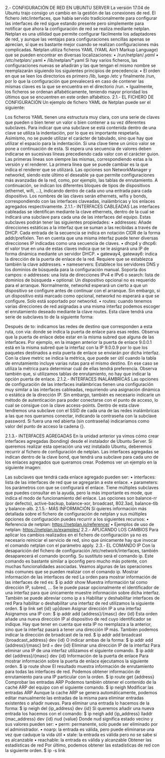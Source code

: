 


2.- CONFIGURACIÓN DE RED EN UBUNTU SERVER
La versión 17.04 de Ubuntu trajo consigo un cambio en la gestión de las conexiones de red. El fichero /etc/interfaces, que había servido tradicionalmente para configurar las interfaces de red sigue estando presente pero simplemente para notificar que ahora la configuración de red se realiza mediante netplan.
Netplan es una utilidad que permite configurar fácilmente los adaptadores de red, y aunque las ventajas para configuraciones sencillas apenas se aprecian, sí que es bastante mejor cuando se realizan configuraciones más complicadas.
Netplan utiliza ficheros YAML (YAML Ain’t Markup Language) que se pueden encontrar en diversas localizaciones:
•	/run/netplan/*.yaml
•	/etc/netplan/*.yaml
•	/lib/netplan/*.yaml
Si hay varios ficheros, las configuraciones nuevas se añadirán y las que tengan el mismo nombre se reemplazarán siguiendo los siguientes principios de precedencia:
•	El orden en que se leen los directorios es primero /lib, luego /etc y finalmente /run, por lo que la configuración que prevalecerá en caso de contener las mismas claves es la que se encuentra en el directorio /run.
•	Igualmente, los ficheros se ordenan alfabéticamente, teniendo mayor prioridad los últimos que se encuentren en este orden alfabético.
2.1.- EL FICHERO DE CONFIGURACIÓN
Un ejemplo de fichero YAML de Netplan puede ser el siguiente:
 
Los ficheros YAML tienen una estructura muy clara, con una serie de claves que pueden o bien tener un valor o bien contener a su vez diferentes subclaves. Para indicar que una subclave se está contenida dentro de una clave se utiliza la indentación, por lo que es importante respetarla. Asimismo, no se puede utilizar el carácter de tabulado, sino que hay que utilizar el espacio para la indentación.
Si una clave tiene un único valor se pone a continuación de esta. Si espera una secuencia de valores deben indicarse en sucesivas líneas precediendo cada valor con el carácter guion.
Las primeras líneas son siempre las mismas, correspondiendo estas a la versión y el renderer. La primera línea que se puede cambiar es la que indica el renderer que se utilizará. Las opciones son NetworkManager y networkd, siendo este último el deseable ya que permite configuraciones más avanzadas de la red, como, por ejemplo, las tablas de enrutamiento.
A continuación, se indican los diferentes bloques de tipos de dispositivos (ethernet, wifi, …), indicando dentro de cada uno una entrada para cada dispositivo. Los nombres de las claves serán ethernets, wifis y bonds, correspondiendo con las interfaces claveadas, inalámbricas y los enlaces agregados respectivamente.
2.1.1.- INTERFACES CABLEADAS
Las interfaces cableadas se identifican mediante la clave ethernets, dentro de la cual se indicará una subclave para cada una de las interfaces del equipo. Estas subclaves podrán tener las siguientes propiedades:
•	addresses: Añade direcciones estáticas a la interfaz que se suman a las recibidas a través de DHCP. Cada entrada de la secuencia se indica en notación CIDR de la forma addr/prefixlen. Ten en cuenta que una misma interfaz puede tener diversas direcciones IP indicadas como una secuencia de claves.
•	dhcp4 y dhcp6: el valor true en una de estas claves indica que se le asignará una IP de forma dinámica mediante un servidor DHCP.
•	gateway4, gateway6: indica la dirección de la puerta de enlace de la red. Requiere que se establezca también la clave addresses.
•	nameservers: Establece los servidores DNS y los dominios de búsqueda para la configuración manual. Soporta dos campos:
o	addresses: una lista de direcciones IPv4 e IPv6
o	search: lista de dominios de búsqueda
•	optional: Un dispositivo opcional no es requerido para el arranque. Normalmente, networkd esperará un cierto a que un dispositivo se configure antes de continuar con el arranque. Sin embargo, si un dispositivo está marcado como opcional, networkd no esperará a que se configure. Solo está soportado por networkd.
•	routes: cuando tenemos varias direcciones de red asignadas a una misma interfaz podemos escoger el enrutamiento deseado mediante la clave routes. Esta clave tendrá una serie de subclaves to de la siguiente forma:
 
Después de to: indicamos las redes de destino que corresponden a esta ruta, con via: donde se indica la puerta de enlace para esas redes. Observa que la puerta de enlace debe estar en la misma subred que alguna de las interfaces. Por ejemplo, en la imagen anterior la puerta de enlace 9.0.0.1 está en la misma subred que la interfaz con la IP 9.0.0.9 por lo que los paquetes destinados a esta puerta de enlace se enviarán por dicha interfaz.
Con la clave metric se indica la métrica, que puede ser útil cuando la tabla de enrutamiento incluye varias rutas para el mismo destino. En ese caso se utiliza la métrica para determinar cuál de ellas tendrá preferencia.
Observa también que, si utilizamos tablas de enrutamiento, no hay que indicar la opción puerta de enlace.
2.1.2.- INTERFACES INALÁMBRICAS
Las opciones de configuración de las interfaces inalámbricas tienen una configuración muy similar a las interfaces cableadas, requiriendo una asignación dinámica o estática de la dirección IP. Sin embargo, también es necesario indicarle un método de autenticación para poder conectarse con el punto de acceso, lo cual se consigue con la clave access-points.
Dentro de esta clave tendremos una subclave con el SSID de cada una de las redes inalámbricas a las que nos queramos conectar, indicando la contraseña con la subclave password. Si fuera una red abierta (sin contraseña) indicaríamos como valor del punto de acceso la cadena {}.
 
 
2.1.3.- INTERFACES AGREGADAS
En la unidad anterior ya vimos cómo crear interfaces agregadas (bonding) desde el instalador de Ubuntu Server. Si queremos realizar esta operación una vez instalado Ubuntu, deberemos recurrir al fichero de configuración de netplan. Las interfaces agregadas se indican dentro de la clave bond, que tendrá una subclave para cada uno de los enlaces agregados que queramos crear.
Podemos ver un ejemplo en la siguiente imagen:
 
Las subclaves que tendrá cada enlace agregado pueden ser:
•	interfaces: lista de las interfaces de red que se agregarán a este enlace.
•	parameters: los parámetros con que se configurará el enlace. Tiene múltiples subclaves que puedes consultar en la ayuda, pero la más importante es mode, que indica el modo de funcionamiento del enlace. Las opciones son balance-rr (por defecto), active-backup, balance-xor, broadcast, 802.3ad, balance-tlb y balance-alb.
2.1.5.- MÁS INFORMACIÓN
Si quieres información más detallada sobre el fichero de configuración de netplan y sus múltiples opciones de configuración puedes recurrir a los siguientes recursos:
•	Referencia de netplan: https://netplan.io/reference/ 
•	Ejemplos de uso de netplan: https://netplan.io/examples/ 
2.2.- APLICANDO LOS CAMBIOS
Para aplicar los cambios realizados en el fichero de configuración ya no es necesario reiniciar el servicio de red, sino que únicamente hay que invocar el comando netplan con el parámetro apply.
2.3.- EL COMANDO IP
Con la desaparición del fichero de configuración /etc/network/interfaces, también desaparecerá el comando ipconfig. Su sustituto será el comando ip. Este comando es bastante similar a ipconfig pero mucho más potente, con muchas funcionalidades asociadas.
Veamos algunas de las operaciones más comunes que se pueden realizar con el comando ip.
Mostrar información de las interfaces de red
La orden para mostrar información de las interfaces de red es:
$ ip addr show
Muestra información tal como dirección IP, subred, … Se le puede pasar opcionalmente el identificador de una interfaz para que únicamente muestre información sobre dicha interfaz.
También se puede abreviar como ip a s
Habilitar y deshabilitar interfaces de red
Para habilitar o deshabilitar una interfaz de red utilizamos la siguiente orden.
$ ip link set {id} up|down
Asignar dirección IP a una interfaz
Asignamos una IP con:
$ ip addr add {address}/{masc} dev {id}
Esta orden añade una nueva dirección IP al dispositivo de red cuyo identificador se indique. Hay que tener en cuenta que esta IP no reemplaza a la anterior, sino que la interfaz pasará a tener una dirección IP más.
También podemos indicar la dirección de broadcast de la red.
$ ip addr add broadcast {broadcast_address} dev {id}
O indicar ambas de la forma:
$ ip addr add {address}/{masc} brd + dev {id}
Eliminar una dirección IP de la interfaz
Para eliminar una IP de una interfaz utilizamos el siguiente comando.
$ ip addr del {address}/{masc} dev {id}
Información de la puerta de enlace
Para mostrar información sobre la puerta de enlace ejecutamos la siguiente orden.
$ ip route show
El resultado muestra información de enrutamiento para todas las interfaces de red. Podemos obtener información de enrutamiento para una IP particular con la orden.
$ ip route get {address}
Comprobar las entradas ARP
Podemos también obtener el contenido de la caché ARP del equipo con el siguiente comando.
$ ip neigh
Modificar las entradas ARP
Aunque la cache ARP se genera automáticamente, podemos editar manualmente las entradas de la misma para eliminar entradas existentes o añadir nuevas. Para eliminar una entrada lo hacemos de la forma:
$ ip neigh del {ip_address} dev {id}
Si queremos añadir una nueva entrada los hacemos con el comando:
$ ip neigh add {ip_address} lladdr {mac_address} dev {id} nud {value}
Donde nud significa estado vecino y sus valores pueden ser:
•	perm: permanente, solo puede ser eliminado por el administrador.
•	noarp: la entrada es válida, pero puede eliminarse una vez que caduque la vida útil
•	stale: la entrada es válida pero no se sabe si es alcanzable
•	reachable: la entrada es válida y alcanzable
Obtener las estadísticas de red
Por último, podemos obtener las estadísticas de red con la siguiente orden.
$ ip -s link


